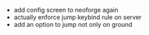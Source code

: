 - add config screen to neoforge again
- actually enforce jump keybind rule on server
- add an option to jump not only on ground